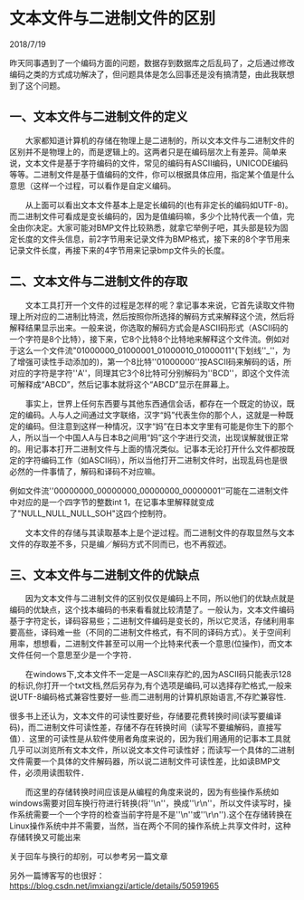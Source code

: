 文本文件与二进制文件的区别
===

2018/7/19

昨天同事遇到了一个编码方面的问题，数据存到数据库之后乱码了，之后通过修改编码之类的方式成功解决了，但问题具体是怎么回事还是没有搞清楚，由此我联想到了这个问题。

一、文本文件与二进制文件的定义
---

　　大家都知道计算机的存储在物理上是二进制的，所以文本文件与二进制文件的区别并不是物理上的，而是逻辑上的。这两者只是在编码层次上有差异。简单来说，文本文件是基于字符编码的文件，常见的编码有ASCII编码，UNICODE编码等等。二进制文件是基于值编码的文件，你可以根据具体应用，指定某个值是什么意思（这样一个过程，可以看作是自定义编码。

　　从上面可以看出文本文件基本上是定长编码的(也有非定长的编码如UTF-8)。而二进制文件可看成是变长编码的，因为是值编码嘛，多少个比特代表一个值，完全由你决定。大家可能对BMP文件比较熟悉，就拿它举例子吧，其头部是较为固定长度的文件头信息，前2字节用来记录文件为BMP格式，接下来的8个字节用来记录文件长度，再接下来的4字节用来记录bmp文件头的长度。

二、文本文件与二进制文件的存取
---

　　文本工具打开一个文件的过程是怎样的呢？拿记事本来说，它首先读取文件物理上所对应的二进制比特流，然后按照你所选择的解码方式来解释这个流，然后将解释结果显示出来。一般来说，你选取的解码方式会是ASCII码形式（ASCII码的一个字符是8个比特），接下来，它8个比特8个比特地来解释这个文件流。例如对于这么一个文件流"01000000_01000001_01000010_01000011"(下划线''_''，为了增强可读性手动添加的)，第一个8比特''01000000''按ASCII码来解码的话，所对应的字符是字符''A''，同理其它3个8比特可分别解码为''BCD''，即这个文件流可解释成“ABCD”，然后记事本就将这个“ABCD”显示在屏幕上。

　　事实上，世界上任何东西要与其他东西通信会话，都存在一个既定的协议，既定的编码。人与人之间通过文字联络，汉字“妈”代表生你的那个人，这就是一种既定的编码。但注意到这样一种情况，汉字“妈”在日本文字里有可能是你生下的那个人，所以当一个中国人A与日本B之间用“妈”这个字进行交流，出现误解就很正常的。用记事本打开二进制文件与上面的情况类似。记事本无论打开什么文件都按既定的字符编码工作（如ASCII码），所以当他打开二进制文件时，出现乱码也是很必然的一件事情了，解码和译码不对应嘛。

例如文件流''00000000_00000000_00000000_00000001''可能在二进制文件中对应的是一个四字节的整数int 1，在记事本里解释就变成了"NULL_NULL_NULL_SOH"这四个控制符。

　　文本文件的存储与其读取基本上是个逆过程。而二进制文件的存取显然与文本文件的存取差不多，只是编／解码方式不同而已，也不再叙述。

三、文本文件与二进制文件的优缺点
---

　　因为文本文件与二进制文件的区别仅仅是编码上不同，所以他们的优缺点就是编码的优缺点，这个找本编码的书来看看就比较清楚了。一般认为，文本文件编码基于字符定长，译码容易些；二进制文件编码是变长的，所以它灵活，存储利用率要高些，译码难一些（不同的二进制文件格式，有不同的译码方式）。关于空间利用率，想想看，二进制文件甚至可以用一个比特来代表一个意思(位操作)，而文本文件任何一个意思至少是一个字符．

　　在windows下,文本文件不一定是一ASCII来存贮的,因为ASCII码只能表示128的标识,你打开一个txt文档,然后另存为,有个选项是编码,可以选择存贮格式,一般来说UTF-8编码格式兼容性要好一些.而二进制用的计算机原始语言,不存贮兼容性.

 很多书上还认为，文本文件的可读性要好些，存储要花费转换时间(读写要编译码)，而二进制文件可读性差，存储不存在转换时间（读写不要编解码，直接写值）．这里的可读性是从软件使用者角度来说的，因为我们用通用的记事本工具就几乎可以浏览所有文本文件，所以说文本文件可读性好；而读写一个具体的二进制文件需要一个具体的文件解码器，所以说二进制文件可读性差，比如读BMP文件，必须用读图软件．

　　而这里的存储转换时间应该是从编程的角度来说的，因为有些操作系统如windows需要对回车换行符进行转换(将''\n''，换成''\r\n''，所以文件读写时，操作系统需要一个一个字符的检查当前字符是不是''\n''或''\r\n'').这个在存储转换在Linux操作系统中并不需要，当然，当在两个不同的操作系统上共享文件时，这种存储转换又可能出来

关于回车与换行的却别，可以参考另一篇文章

另外一篇博客写的也很好：https://blog.csdn.net/imxiangzi/article/details/50591965